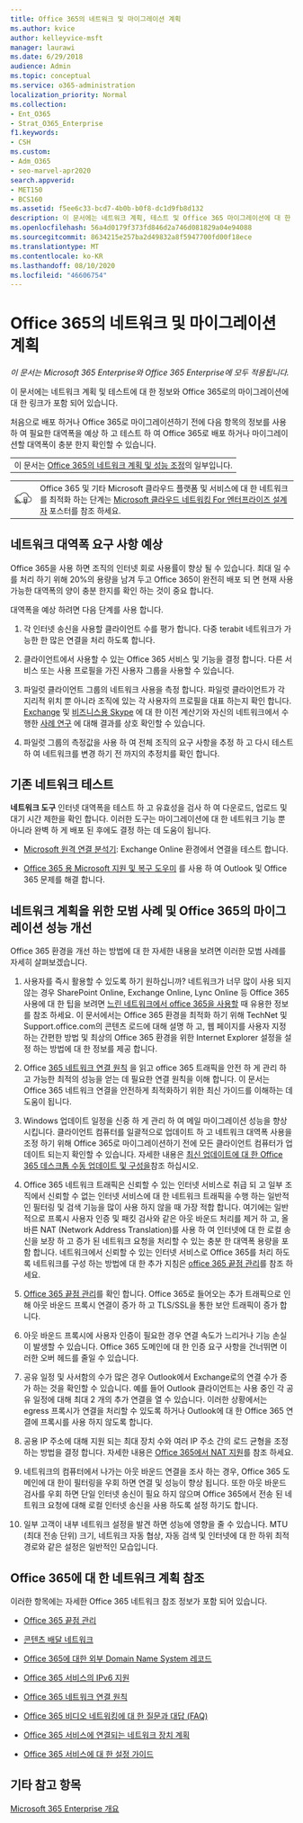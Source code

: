 ```yaml
---
title: Office 365의 네트워크 및 마이그레이션 계획
ms.author: kvice
author: kelleyvice-msft
manager: laurawi
ms.date: 6/29/2018
audience: Admin
ms.topic: conceptual
ms.service: o365-administration
localization_priority: Normal
ms.collection:
- Ent_O365
- Strat_O365_Enterprise
f1.keywords:
- CSH
ms.custom:
- Adm_O365
- seo-marvel-apr2020
search.appverid:
- MET150
- BCS160
ms.assetid: f5ee6c33-bcd7-4b0b-b0f8-dc1d9fb8d132
description: 이 문서에는 네트워크 계획, 테스트 및 Office 365 마이그레이션에 대 한 정보에 대 한 링크가 포함 되어 있습니다.
ms.openlocfilehash: 56a4d0179f373fd846d2a746d081829a04e94088
ms.sourcegitcommit: 8634215e257ba2d49832a8f5947700fd00f18ece
ms.translationtype: MT
ms.contentlocale: ko-KR
ms.lasthandoff: 08/10/2020
ms.locfileid: "46606754"
---
```

# <a name="network-and-migration-planning-for-office-365"></a>Office 365의 네트워크 및 마이그레이션 계획

*이 문서는 Microsoft 365 Enterprise와 Office 365 Enterprise에 모두 적용됩니다.*

이 문서에는 네트워크 계획 및 테스트에 대 한 정보와 Office 365로의 마이그레이션에 대 한 링크가 포함 되어 있습니다.
  
처음으로 배포 하거나 Office 365로 마이그레이션하기 전에 다음 항목의 정보를 사용 하 여 필요한 대역폭을 예상 하 고 테스트 하 여 Office 365로 배포 하거나 마이그레이션할 대역폭이 충분 한지 확인할 수 있습니다.

||
|:-----|
| 이 문서는 [Office 365의 네트워크 계획 및 성능 조정](https://aka.ms/tune)의 일부입니다.|

|||
|:-----|:-----|
|![엔터프라이즈 설계자 포스터 용 Microsoft 클라우드 네트워킹 참조](media/3094be9f-2407-4fa5-896d-aa66ef7b9bb9.png)|Office 365 및 기타 Microsoft 클라우드 플랫폼 및 서비스에 대 한 네트워크를 최적화 하는 단계는 [Microsoft 클라우드 네트워킹 For 엔터프라이즈 설계자](https://aka.ms/cloudarchnetworking) 포스터를 참조 하세요. |
   
## <a name="estimate-network-bandwidth-requirements"></a>네트워크 대역폭 요구 사항 예상
<a name="EstimateBandwidthRequirements"> </a>

Office 365을 사용 하면 조직의 인터넷 회로 사용률이 향상 될 수 있습니다. 최대 일 수를 처리 하기 위해 20%의 용량을 남겨 두고 Office 365이 완전히 배포 되 면 현재 사용 가능한 대역폭의 양이 충분 한지를 확인 하는 것이 중요 합니다.
  
대역폭을 예상 하려면 다음 단계를 사용 합니다.
  
1. 각 인터넷 송신을 사용할 클라이언트 수를 평가 합니다. 다중 terabit 네트워크가 가능한 한 많은 연결을 처리 하도록 합니다. 
    
2. 클라이언트에서 사용할 수 있는 Office 365 서비스 및 기능을 결정 합니다. 다른 서비스 또는 사용 프로필을 가진 사용자 그룹을 사용할 수 있습니다.
    
3. 파일럿 클라이언트 그룹의 네트워크 사용을 측정 합니다. 파일럿 클라이언트가 각 지리적 위치 뿐 아니라 조직에 있는 각 사용자의 프로필을 대표 하는지 확인 합니다. [Exchange](https://techcommunity.microsoft.com/t5/exchange-team-blog/announcing-the-exchange-client-network-bandwidth-calculator-beta/ba-p/601744) 및 [비즈니스용 Skype](https://go.microsoft.com/fwlink/p/?LinkId=321551) 에 대 한 이전 계산기와 자신의 네트워크에서 수행한 [사례 연구](https://www.microsoft.com/itshowcase/Article/Content/631/Optimizing-network-performance-for-Microsoft-Office-365) 에 대해 결과를 상호 확인할 수 있습니다. 
    
4. 파일럿 그룹의 측정값을 사용 하 여 전체 조직의 요구 사항을 추정 하 고 다시 테스트 하 여 네트워크를 변경 하기 전 까지의 추정치를 확인 합니다.
    
## <a name="test-your-existing-network"></a>기존 네트워크 테스트
<a name="calculators"> </a>

 **네트워크 도구** 인터넷 대역폭을 테스트 하 고 유효성을 검사 하 여 다운로드, 업로드 및 대기 시간 제한을 확인 합니다. 이러한 도구는 마이그레이션에 대 한 네트워크 기능 뿐 아니라 완벽 하 게 배포 된 후에도 결정 하는 데 도움이 됩니다. 
    
- [Microsoft 원격 연결 분석기](https://go.microsoft.com/fwlink/p/?LinkId=517243): Exchange Online 환경에서 연결을 테스트 합니다.
    
- [Office 365 용 Microsoft 지원 및 복구 도우미](https://diagnostics.office.com/#/Download?env=SOC) 를 사용 하 여 Outlook 및 Office 365 문제를 해결 합니다. 
    
## <a name="best-practices-for-network-planning-and-improving-migration-performance-for-office-365"></a>네트워크 계획을 위한 모범 사례 및 Office 365의 마이그레이션 성능 개선
<a name="BestPractices"> </a>

Office 365 환경을 개선 하는 방법에 대 한 자세한 내용을 보려면 이러한 모범 사례를 자세히 살펴보겠습니다.
  
1. 사용자를 즉시 활용할 수 있도록 하기 원하십니까? 네트워크가 너무 많이 사용 되지 않는 경우 SharePoint Online, Exchange Online, Lync Online 등 Office 365 사용에 대 한 팁을 보려면 [느린 네트워크에서 office 365을 사용할](https://support.office.com/article/fd16c8d2-4799-4c39-8fd7-045f06640166) 때 유용한 정보를 참조 하세요. 이 문서에서는 Office 365 환경을 최적화 하기 위해 TechNet 및 Support.office.com의 콘텐츠 로드에 대해 설명 하 고, 웹 페이지를 사용자 지정 하는 간편한 방법 및 최상의 Office 365 환경을 위한 Internet Explorer 설정을 설정 하는 방법에 대 한 정보를 제공 합니다. 
    
2. Office [365 네트워크 연결 원칙](https://aka.ms/o365networkingprinciples) 을 읽고 office 365 트래픽을 안전 하 게 관리 하 고 가능한 최적의 성능을 얻는 데 필요한 연결 원칙을 이해 합니다. 이 문서는 Office 365 네트워크 연결을 안전하게 최적화하기 위한 최신 가이드를 이해하는 데 도움이 됩니다. 
    
3. Windows 업데이트 일정을 신중 하 게 관리 하 여 메일 마이그레이션 성능을 향상 시킵니다. 클라이언트 컴퓨터를 일괄적으로 업데이트 하 고 네트워크 대역폭 사용을 조정 하기 위해 Office 365로 마이그레이션하기 전에 모든 클라이언트 컴퓨터가 업데이트 되는지 확인할 수 있습니다. 자세한 내용은 [최신 업데이트에 대 한 Office 365 데스크톱 수동 업데이트 및 구성을](https://support.microsoft.com/gp/office-2013-365-update)참조 하십시오.
    
4. Office 365 네트워크 트래픽은 신뢰할 수 있는 인터넷 서비스로 취급 되 고 일부 조직에서 신뢰할 수 없는 인터넷 서비스에 대 한 네트워크 트래픽을 수행 하는 일반적인 필터링 및 검색 기능을 많이 사용 하지 않을 때 가장 적합 합니다. 여기에는 일반적으로 프록시 사용자 인증 및 패킷 검사와 같은 아웃 바운드 처리를 제거 하 고, 올바른 NAT (Network Address Translation)를 사용 하 여 인터넷에 대 한 로컬 송신을 보장 하 고 증가 된 네트워크 요청을 처리할 수 있는 충분 한 대역폭 용량을 포함 합니다. 네트워크에서 신뢰할 수 있는 인터넷 서비스로 Office 365를 처리 하도록 네트워크를 구성 하는 방법에 대 한 추가 지침은 [office 365 끝점 관리](https://support.office.com/article/99cab9d4-ef59-4207-9f2b-3728eb46bf9a)를 참조 하세요.
    
1. [Office 365 끝점 관리](https://support.office.com/article/99cab9d4-ef59-4207-9f2b-3728eb46bf9a)를 확인 합니다. Office 365로 들어오는 추가 트래픽으로 인해 아웃 바운드 프록시 연결이 증가 하 고 TLS/SSL을 통한 보안 트래픽이 증가 합니다.
    
2. 아웃 바운드 프록시에 사용자 인증이 필요한 경우 연결 속도가 느리거나 기능 손실이 발생할 수 있습니다. Office 365 도메인에 대 한 인증 요구 사항을 건너뛰면 이러한 오버 헤드를 줄일 수 있습니다.
    
3. 공유 일정 및 사서함의 수가 많은 경우 Outlook에서 Exchange로의 연결 수가 증가 하는 것을 확인할 수 있습니다. 예를 들어 Outlook 클라이언트는 사용 중인 각 공유 일정에 대해 최대 2 개의 추가 연결을 열 수 있습니다. 이러한 상황에서는 egress 프록시가 연결을 처리할 수 있도록 하거나 Outlook에 대 한 Office 365 연결에 프록시를 사용 하지 않도록 합니다.
    
4. 공용 IP 주소에 대해 지원 되는 최대 장치 수와 여러 IP 주소 간의 로드 균형을 조정 하는 방법을 결정 합니다. 자세한 내용은 [Office 365에서 NAT 지원](nat-support-with-office-365.md)를 참조 하세요.
    
5. 네트워크의 컴퓨터에서 나가는 아웃 바운드 연결을 조사 하는 경우, Office 365 도메인에 대 한이 필터링을 우회 하면 연결 및 성능이 향상 됩니다. 또한 아웃 바운드 검사를 우회 하면 단일 인터넷 송신이 필요 하지 않으며 Office 365에서 전송 된 네트워크 요청에 대해 로컬 인터넷 송신을 사용 하도록 설정 하기도 합니다.
    
6. 일부 고객이 내부 네트워크 설정을 발견 하면 성능에 영향을 줄 수 있습니다. MTU (최대 전송 단위) 크기, 네트워크 자동 협상, 자동 검색 및 인터넷에 대 한 하위 최적 경로와 같은 설정은 일반적인 모습입니다.
    
## <a name="network-planning-reference-for-office-365"></a>Office 365에 대 한 네트워크 계획 참조
<a name="NetReference"> </a>

이러한 항목에는 자세한 Office 365 네트워크 참조 정보가 포함 되어 있습니다.
  
- [Office 365 끝점 관리](https://support.office.com/article/99cab9d4-ef59-4207-9f2b-3728eb46bf9a)
    
- [콘텐츠 배달 네트워크](content-delivery-networks.md)
    
- [Office 365에 대한 외부 Domain Name System 레코드](external-domain-name-system-records.md)
    
- [Office 365 서비스의 IPv6 지원](ipv6-support.md)
    
- [Office 365 네트워크 연결 원칙](https://aka.ms/o365networkingprinciples)
    
- [Office 365 비디오 네트워킹에 대 한 질문과 대답 (FAQ)](office-365-video-networking-faq.md)
    
- [Office 365 서비스에 연결되는 네트워크 장치 계획](plan-for-network-devices.md)
    
- [Office 365 서비스에 대 한 설정 가이드](setup-guides-for-office-365.md)
 
## <a name="see-also"></a>기타 참고 항목

[Microsoft 365 Enterprise 개요](https://docs.microsoft.com/microsoft-365/enterprise/microsoft-365-overview)
